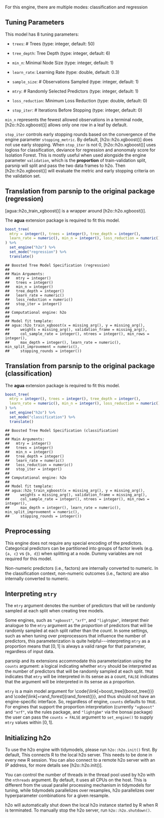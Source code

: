 


For this engine, there are multiple modes: classification and regression

## Tuning Parameters



This model has 8 tuning parameters:

- `trees`: # Trees (type: integer, default: 50)

- `tree_depth`: Tree Depth (type: integer, default: 6)

- `min_n`: Minimal Node Size (type: integer, default: 1)

- `learn_rate`: Learning Rate (type: double, default: 0.3)

- `sample_size`: # Observations Sampled (type: integer, default: 1)

- `mtry`: # Randomly Selected Predictors (type: integer, default: 1)

- `loss_reduction`: Minimum Loss Reduction (type: double, default: 0)

- `stop_iter`: # Iterations Before Stopping (type: integer, default: 0)

`min_n` represents the fewest allowed observations in a terminal node, [h2o::h2o.xgboost()] allows only one row in a leaf by default. 

`stop_iter` controls early stopping rounds based on the convergence of the engine parameter `stopping_metric`. By default, [h2o::h2o.xgboost()] does not use early stopping. When `stop_iter` is not 0, [h2o::h2o.xgboost()] uses logloss for classification, deviance for regression and anonomaly score for Isolation Forest. This is mostly useful when used alongside the engine parameter `validation`, which is the __proportion__ of train-validation split, parsnip will split and pass the two data frames to h2o. Then [h2o::h2o.xgboost()] will evaluate the metric and early stopping criteria on the validation set. 

## Translation from parsnip to the original package (regression)

[agua::h2o_train_xgboost()] is a wrapper around [h2o::h2o.xgboost()]. 

The **agua** extension package is required to fit this model.


```r
boost_tree(
  mtry = integer(), trees = integer(), tree_depth = integer(), 
  learn_rate = numeric(), min_n = integer(), loss_reduction = numeric(), stop_iter = integer()
) %>%
  set_engine("h2o") %>%
  set_mode("regression") %>%
  translate()
```

```
## Boosted Tree Model Specification (regression)
## 
## Main Arguments:
##   mtry = integer()
##   trees = integer()
##   min_n = integer()
##   tree_depth = integer()
##   learn_rate = numeric()
##   loss_reduction = numeric()
##   stop_iter = integer()
## 
## Computational engine: h2o 
## 
## Model fit template:
## agua::h2o_train_xgboost(x = missing_arg(), y = missing_arg(), 
##     weights = missing_arg(), validation_frame = missing_arg(), 
##     col_sample_rate = integer(), ntrees = integer(), min_rows = integer(), 
##     max_depth = integer(), learn_rate = numeric(), min_split_improvement = numeric(), 
##     stopping_rounds = integer())
```

## Translation from parsnip to the original package (classification)

The **agua** extension package is required to fit this model.


```r
boost_tree(
  mtry = integer(), trees = integer(), tree_depth = integer(), 
  learn_rate = numeric(), min_n = integer(), loss_reduction = numeric(), stop_iter = integer()
) %>% 
  set_engine("h2o") %>% 
  set_mode("classification") %>% 
  translate()
```

```
## Boosted Tree Model Specification (classification)
## 
## Main Arguments:
##   mtry = integer()
##   trees = integer()
##   min_n = integer()
##   tree_depth = integer()
##   learn_rate = numeric()
##   loss_reduction = numeric()
##   stop_iter = integer()
## 
## Computational engine: h2o 
## 
## Model fit template:
## agua::h2o_train_xgboost(x = missing_arg(), y = missing_arg(), 
##     weights = missing_arg(), validation_frame = missing_arg(), 
##     col_sample_rate = integer(), ntrees = integer(), min_rows = integer(), 
##     max_depth = integer(), learn_rate = numeric(), min_split_improvement = numeric(), 
##     stopping_rounds = integer())
```


## Preprocessing


This engine does not require any special encoding of the predictors. Categorical predictors can be partitioned into groups of factor levels (e.g. `{a, c}` vs `{b, d}`) when splitting at a node. Dummy variables are not required for this model. 

Non-numeric predictors (i.e., factors) are internally converted to numeric. In the classification context, non-numeric outcomes (i.e., factors) are also internally converted to numeric. 

## Interpreting `mtry`


The `mtry` argument denotes the number of predictors that will be randomly sampled at each split when creating tree models. 

Some engines, such as `"xgboost"`, `"xrf"`, and `"lightgbm"`, interpret their analogue to the `mtry` argument as the _proportion_ of predictors that will be randomly sampled at each split rather than the _count_. In some settings, such as when tuning over preprocessors that influence the number of predictors, this parameterization is quite helpful---interpreting `mtry` as a proportion means that $[0, 1]$ is always a valid range for that parameter, regardless of input data.

parsnip and its extensions accommodate this parameterization using the `counts` argument: a logical indicating whether `mtry` should be interpreted as the number of predictors that will be randomly sampled at each split. `TRUE` indicates that `mtry` will be interpreted in its sense as a count, `FALSE` indicates that the argument will be interpreted in its sense as a proportion.

`mtry` is a main model argument for \\code{\\link[=boost_tree]{boost_tree()}} and \\code{\\link[=rand_forest]{rand_forest()}}, and thus should not have an engine-specific interface. So, regardless of engine, `counts` defaults to `TRUE`. For engines that support the proportion interpretation (currently `"xgboost"` and `"xrf"`, via the rules package, and `"lightgbm"` via the bonsai package) the user can pass the `counts = FALSE` argument to `set_engine()` to supply `mtry` values within $[0, 1]$.

## Initializing h2o 


To use the h2o engine with tidymodels, please run `h2o::h2o.init()` first. By default, This connects R to the local h2o server. This needs to be done in every new R session. You can also connect to a remote h2o server with an IP address, for more details see [h2o::h2o.init()]. 

You can control the number of threads in the thread pool used by h2o with the `nthreads` argument. By default, it uses all CPUs on the host. This is different from the usual parallel processing mechanism in tidymodels for tuning, while tidymodels parallelizes over resamples, h2o parallelizes over hyperparameter combinations for a given resample. 

h2o will automatically shut down the local h2o instance started by R when R is terminated. To manually stop the h2o server, run `h2o::h2o.shutdown()`. 
